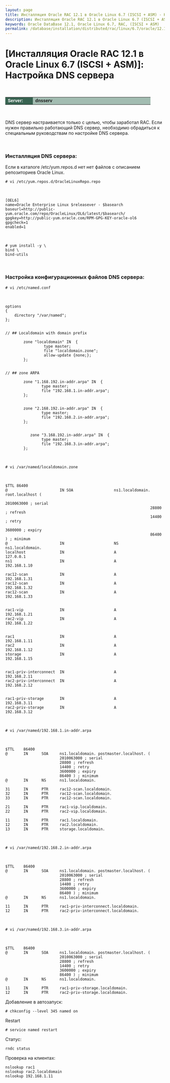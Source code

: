```yaml
---
layout: page
title: Инсталляция Oracle RAC 12.1 в Oracle Linux 6.7 (ISCSI + ASM) - Настройка DNS сервера
description: Инсталляция Oracle RAC 12.1 в Oracle Linux 6.7 (ISCSI + ASM) - Настройка DNS сервера
keywords: Oracle DataBase 12.1, Oracle Linux 6.7, RAC, (ISCSI + ASM)
permalink: /database/installation/distributed/rac/linux/6.7/oracle/12.1/iscsi-asm/setup-dns-server/
---
```


# [Инсталляция Oracle RAC 12.1 в Oracle Linux 6.7 (ISCSI + ASM)]: Настройка DNS сервера

<br/>

<table cellpadding="4" cellspacing="2" align="center" border="0" width="100%">

<tr>
<td style="color: rgb(255, 255, 255);" bgcolor="#386351" width="14%"><span style="font-family: Arial,Helvetica,sans-serif; font-size: 14px;"><strong>Server:</strong></span></td>
<td height="20" bgcolor="#a2bcb1" width="60%"><span style="font-family: Arial,Helvetica,sans-serif; font-size: 14px;"><strong>dnsserv</strong></span></td>
</tr>

</table>

<br/>

DNS сервер настраивается только с целью, чтобы заработал RAC. Если нужен правильно работающий DNS сервер, необходимо обрадиться к специальным руководствам по настройке DNS сервера.

<br/>

### Инсталляция DNS сервера:

Если в каталоге /etc/yum.repos.d нет нет файлов с описанием репозиториев Oracle Linux.

    # vi /etc/yum.repos.d/OracleLinuxRepo.repo

<br/>

    [OEL6]
    name=Oracle Enterprise Linux $releasever - $basearch
    baseurl=http://public-yum.oracle.com/repo/OracleLinux/OL6/latest/$basearch/
    gpgkey=http://public-yum.oracle.com/RPM-GPG-KEY-oracle-ol6
    gpgcheck=1
    enabled=1

<br/>

    # yum install -y \
    bind \
    bind-utils

<br/>

### Настройка конфигурационных файлов DNS сервера:

    # vi /etc/named.conf

<br/>

    options
    {
        directory "/var/named";
    };


    // ## Localdomain with domain prefix

            zone "localdomain" IN  {
                     type master;
                     file "localdomain.zone";
                     allow-update {none;};
            };


    // ## zone ARPA

            zone "1.168.192.in-addr.arpa" IN  {
                    type master;
                    file "192.168.1.in-addr.arpa";
            };


            zone "2.168.192.in-addr.arpa" IN  {
                    type master;
                    file "192.168.2.in-addr.arpa";
            };


               zone "3.168.192.in-addr.arpa" IN  {
                    type master;
                    file "192.168.3.in-addr.arpa";
            };

<br/>

    # vi /var/named/localdomain.zone

<br/>

    $TTL 86400
    @                   	IN SOA              	ns1.localdomain. root.localhost (
                                                                	2010063000 ; serial
                                                                	28800 ; refresh
                                                                	14400 ; retry
                                                                	3600000 ; expiry
                                                                	86400 ) ; minimum
    @                   	IN                  	NS          	ns1.localdomain.
    localhost           	IN                  	A           	127.0.0.1
    ns1                 	IN                  	A           	192.168.1.10

    rac12-scan             	IN                  	A           	192.168.1.31
    rac12-scan             	IN                  	A           	192.168.1.32
    rac12-scan             	IN                  	A           	192.168.1.33


    rac1-vip            	IN                  	A           	192.168.1.21
    rac2-vip            	IN                  	A           	192.168.1.22


    rac1                	IN                  	A           	192.168.1.11
    rac2                	IN                  	A           	192.168.1.12
    storage             	IN                  	A           	192.168.1.15


    rac1-priv-interconnect  IN                  	A           	192.168.2.11
    rac2-priv-interconnect  IN                  	A           	192.168.2.12


    rac1-priv-storage     	IN                  	A           	192.168.3.11
    rac2-priv-storage      	IN                  	A           	192.168.3.12

<br/>

    # vi /var/named/192.168.1.in-addr.arpa

<br/>

    $TTL   	86400
    @      	IN   	SOA   	ns1.localdomain. postmaster.localhost. (
                        	2010063000 ; serial
                        	28800 ; refresh
                        	14400 ; retry
                        	3600000 ; expiry
                        	86400 ) ; minimum
    @      	IN   	NS   	ns1.localdomain.

    31     	IN   	PTR  	rac12-scan.localdomain.
    32     	IN   	PTR  	rac12-scan.localdomain.
    33     	IN   	PTR  	rac12-scan.localdomain.

    21     	IN   	PTR  	rac1-vip.localdomain.
    22     	IN   	PTR  	rac2-vip.localdomain.

    11     	IN   	PTR  	rac1.localdomain.
    12     	IN   	PTR  	rac2.localdomain.
    13     	IN   	PTR  	storage.localdomain.

<br/>

    # vi /var/named/192.168.2.in-addr.arpa

<br/>

    $TTL   	86400
    @      	IN   	SOA   	ns1.localdomain. postmaster.localhost. (
                        	2010063000 ; serial
                        	28800 ; refresh
                        	14400 ; retry
                        	3600000 ; expiry
                        	86400 ) ; minimum
    @      	IN   	NS   	ns1.localdomain.

    11     	IN   	PTR  	rac1-priv-interconnect.localdomain.
    12     	IN   	PTR  	rac2-priv-interconnect.localdomain.

<br/>

    # vi /var/named/192.168.3.in-addr.arpa

<br/>

    $TTL   	86400
    @      	IN   	SOA   	ns1.localdomain. postmaster.localhost. (
                        	2010063000 ; serial
                        	28800 ; refresh
                        	14400 ; retry
                        	3600000 ; expiry
                        	86400 ) ; minimum
    @      	IN   	NS   	ns1.localdomain.

    11     	IN   	PTR  	rac1-priv-storage.localdomain.
    12     	IN   	PTR  	rac2-priv-storage.localdomain.

Добавление в автозапуск:

    # chkconfig --level 345 named on

Restart

    # service named restart

Статус:

    rndc status

Проверка на клиентах:

    nslookup rac1
    nslookup rac2.localdomain
    nslookup 192.168.1.11
